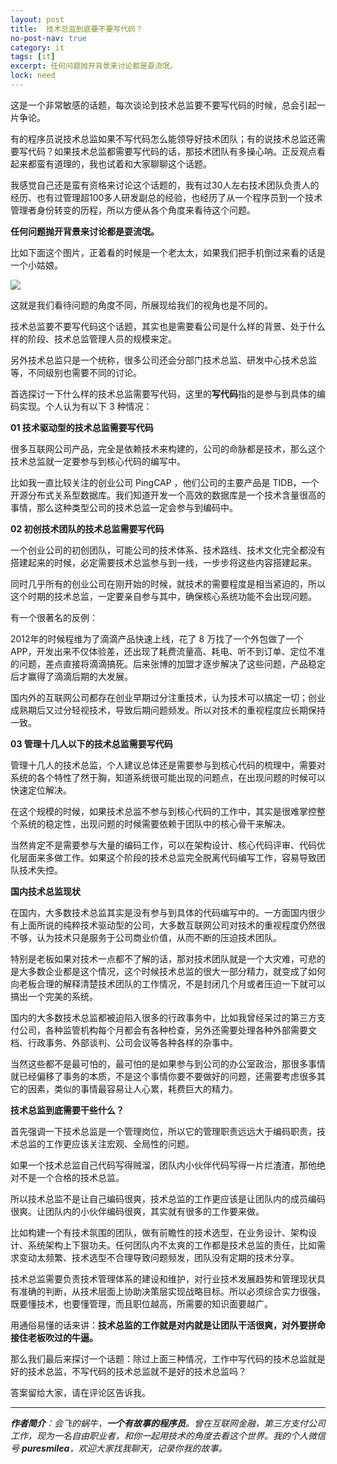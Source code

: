 ```yaml
---
layout: post
title:  技术总监到底要不要写代码？
no-post-nav: true
category: it
tags: [it]
excerpt: 任何问题抛开背景来讨论都是耍流氓。
lock: need
---
```


这是一个非常敏感的话题，每次谈论到技术总监要不要写代码的时候，总会引起一片争论。

有的程序员说技术总监如果不写代码怎么能领导好技术团队；有的说技术总监还需要写代码？如果技术总监都需要写代码的话，那技术团队有多操心呐。正反观点看起来都蛮有道理的，我也试着和大家聊聊这个话题。

我感觉自己还是蛮有资格来讨论这个话题的，我有过30人左右技术团队负责人的经历、也有过管理超100多人研发副总的经验，也经历了从一个程序员到一个技术管理者身份转变的历程，所以方便从各个角度来看待这个问题。

**任何问题抛开背景来讨论都是耍流氓。**

比如下面这个图片，正着看的时候是一个老太太，如果我们把手机倒过来看的话是一个小姑娘。

![](http://favorites.ren/assets/images/2019/it/notgirl.jpg)

这就是我们看待问题的角度不同，所展现给我们的视角也是不同的。

技术总监要不要写代码这个话题，其实也是需要看公司是什么样的背景、处于什么样的阶段、技术总监管理人员的规模来定。

另外技术总监只是一个统称，很多公司还会分部门技术总监、研发中心技术总监等，不同级别也需要不同的讨论。

首选探讨一下什么样的技术总监需要写代码，这里的**写代码**指的是参与到具体的编码实现。个人认为有以下 3 种情况：

**01 技术驱动型的技术总监需要写代码**

很多互联网公司产品，完全是依赖技术来构建的，公司的命脉都是技术，那么这个技术总监就一定要参与到核心代码的编写中。

比如我一直比较关注的创业公司 PingCAP ，他们公司的主要产品是 TIDB，一个开源分布式关系型数据库。我们知道开发一个高效的数据库是一个技术含量很高的事情，那么这种类型公司的技术总监一定会参与到编码中。

**02 初创技术团队的技术总监需要写代码**

一个创业公司的初创团队，可能公司的技术体系、技术路线、技术文化完全都没有搭建起来的时候，必定需要技术总监参与到一线，一步步将这些内容搭建起来。

同时几乎所有的创业公司在刚开始的时候，就技术的需要程度是相当紧迫的，所以这个时期的技术总监，一定要亲自参与其中，确保核心系统功能不会出现问题。

有一个很著名的反例：

2012年的时候程维为了滴滴产品快速上线，花了 8 万找了一个外包做了一个 APP，开发出来不仅体验差，还出现了耗费流量高、耗电、听不到订单、定位不准的问题，差点直接将滴滴搞死。后来张博的加盟才逐步解决了这些问题，产品稳定后才赢得了滴滴后期的大发展。

国内外的互联网公司都存在创业早期过分注重技术，认为技术可以搞定一切；创业成熟期后又过分轻视技术，导致后期问题频发。所以对技术的重视程度应长期保持一致。

**03 管理十几人以下的技术总监需要写代码**

管理十几人的技术总监，个人建议总体还是需要参与到核心代码的梳理中，需要对系统的各个特性了然于胸，知道系统很可能出现的问题点，在出现问题的时候可以快速定位解决。

在这个规模的时候，如果技术总监不参与到核心代码的工作中，其实是很难掌控整个系统的稳定性，出现问题的时候需要依赖于团队中的核心骨干来解决。

当然肯定不是需要参与大量的编码工作，可以在架构设计、核心代码评审、代码优化层面来多做工作。如果这个阶段的技术总监完全脱离代码编写工作，容易导致团队技术失控。

**国内技术总监现状**

在国内，大多数技术总监其实是没有参与到具体的代码编写中的。一方面国内很少有上面所说的纯粹技术驱动型的公司，大多数互联网公司对技术的重视程度仍然很不够，认为技术只是服务于公司商业价值，从而不断的压迫技术团队。

特别是老板如果对技术一点都不了解的话，那对技术团队就是一个大灾难，可悲的是大多数企业都是这个情况，这个时候技术总监的很大一部分精力，就变成了如何向老板合理的解释清楚技术团队的工作情况，不是封闭几个月或者压迫一下就可以搞出一个完美的系统。

国内的大多数技术总监都被迫陷入很多的行政事务中，比如我曾经呆过的第三方支付公司，各种监管机构每个月都会有各种检查，另外还需要处理各种外部需要文档、行政事务、外部谈判、公司会议等各种各样的杂事中。

当然这些都不是最可怕的，最可怕的是如果参与到公司的办公室政治，那很多事情就已经偏移了事务的本质，不是这个事情你要不要做好的问题，还需要考虑很多其它的因素，类似的事情最容易让人心累，耗费巨大的精力。

**技术总监到底需要干些什么？**

首先强调一下技术总监是一个管理岗位，所以它的管理职责远远大于编码职责，技术总监的工作更应该关注宏观、全局性的问题。

如果一个技术总监自己代码写得贼溜，团队内小伙伴代码写得一片烂渣渣，那他绝对不是一个合格的技术总监。

所以技术总监不是让自己编码很爽，技术总监的工作更应该是让团队内的成员编码很爽。让团队内的小伙伴编码很爽，其实就有很多的工作要来做。

比如构建一个有技术氛围的团队，做有前瞻性的技术选型，在业务设计、架构设计、系统架构上下狠功夫。任何团队内不太爽的工作都是技术总监的责任，比如需求变动太频繁、技术选型不合理导致问题频发，团队没有定期的技术分享。

技术总监需要负责技术管理体系的建设和维护，对行业技术发展趋势和管理现状具有准确的判断，从技术层面上协助决策层实现战略目标。所以必须综合实力很强，既要懂技术，也要懂管理，而且职位越高，所需要的知识面要越广。

用通俗易懂的话来讲：**技术总监的工作就是对内就是让团队干活很爽，对外要拼命接住老板吹过的牛逼。**

那么我们最后来探讨一个话题：除过上面三种情况，工作中写代码的技术总监就是好的技术总监，不写代码的技术总监就不是好的技术总监吗？

答案留给大家，请在评论区告诉我。

---

***作者简介**：会飞的蜗牛，**一个有故事的程序员**。曾在互联网金融，第三方支付公司工作，现为一名自由职业者，和你一起用技术的角度去看这个世界。我的个人微信号 **puresmilea**，欢迎大家找我聊天，记录你我的故事。*